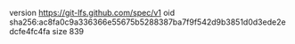 version https://git-lfs.github.com/spec/v1
oid sha256:ac8fa0c9a336366e55675b5288387ba7f9f542d9b3851d0d3ede2edcfe4fc4fa
size 839
